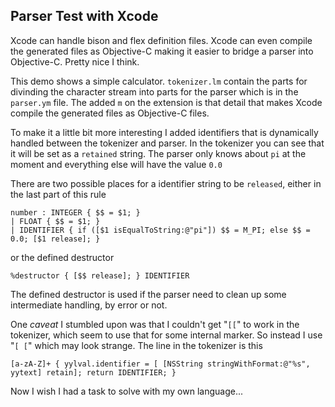## Parser Test with Xcode

Xcode can handle bison and flex definition files. Xcode can even compile the generated files as Objective-C making it easier to bridge a parser into Objective-C. Pretty nice I think.

This demo shows a simple calculator. `tokenizer.lm` contain the parts for divinding the character stream into parts for the parser which is in the `parser.ym` file. The added `m` on the extension is that detail that makes Xcode compile the generated files as Objective-C files.

To make it a little bit more interesting I added identifiers that is dynamically handled between the tokenizer and parser. In the tokenizer you can see that it will be set as a `retained` string. The parser only knows about `pi` at the moment and everything else will have the value `0.0` 

There are two possible places for a identifier string to be `released`, either in the last part of this rule

    number : INTEGER { $$ = $1; }
    | FLOAT { $$ = $1; }
    | IDENTIFIER { if ([$1 isEqualToString:@"pi"]) $$ = M_PI; else $$ = 0.0; [$1 release]; }

or the defined destructor

    %destructor { [$$ release]; } IDENTIFIER 

The defined destructor is used if the parser need to clean up some intermediate handling, by error or not.

One *caveat* I stumbled upon was that I couldn't get "`[[`" to work in the tokenizer, which seem to use that for some internal marker. So instead I use "`[ [`" which may look strange. The line in the tokenizer is this

    [a-zA-Z]+ { yylval.identifier = [ [NSString stringWithFormat:@"%s", yytext] retain]; return IDENTIFIER; }

Now I wish I had a task to solve with my own language...
